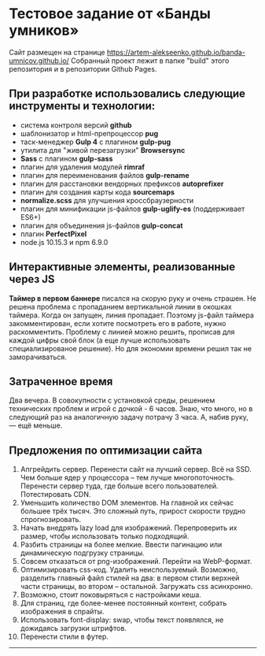 # Тестовое задание от «Банды умников»

Сайт размещен на странице <https://artem-alekseenko.github.io/banda-umnicov.github.io/>
Собранный проект лежит в папке "build" этого репозитория и в репозитории Github Pages.

## При разработке использовались следующие инструменты и технологии:
* система контроля версий **github**
* шаблонизатор и html-препроцессор **pug**
* таск-менеджер **Gulp 4** c плагином **gulp-pug**
* утилита для "живой перезагрузки" **Browsersync**
* **Sass** с плагином **gulp-sass**
* плагин для удаления модулей **rimraf**
* плагин для переименования файлов **gulp-rename**
* плагин для расстановки вендорных префиксов **autoprefixer**
* плагин для создания карты кода **sourcemaps**
* **normalize.scss** для улучшения кроссбраузерности
* плагин для минификации js-файлов **gulp-uglify-es** (поддерживает ES6+)
* плагин для объединения js-файлов **gulp-concat**
* плагин **PerfectPixel**
* node.js 10.15.3 и npm 6.9.0

## Интерактивные элементы, реализованные через JS
**Таймер в первом баннере** писался на скорую руку и очень страшен. Не решена проблема с пропаданием вертикальной линии в окошках таймера. Когда он запущен, линия пропадает. Поэтому js-файл таймера закомментирован, если хотите посмотреть его в работе, нужно раскомментить.
Проблему с линией можно решить, прописав для каждой цифры свой блок (а еще лучше использовать специализированое решение). Но для экономии времени решил так не заморачиваться.

## Затраченное время

Два вечера. В совокупности с установкой среды, решением технических проблем и игрой с дочкой - 6 часов. Знаю, что много, но в следующий раз на аналогичную задачу потрачу 3 часа. А, набив руку, — ещё меньше.

## Предложения по оптимизации сайта

1)	Апгрейдить сервер. Перенести сайт на лучший сервер. Всё на SSD. Чем больше ядер у процессора – тем лучше многопоточность. Перенести сервер туда, где больше всего пользователей. Потестировать CDN.
2)	Уменьшить количество DOM элементов. На главной их сейчас большее трёх тысяч. Это сложный путь, прирост скорости трудно спрогнозировать.
3)	Начать внедрять lazy load для изображений. Перепроверить их размер, чтобы использовать только подходящий.
4)	Разбить страницы на более мелкие. Ввести пагинацию или динамическую подгрузку страницы.
5)	Совсем отказаться от png-изображений. Перейти на WebP-формат.
6)	Оптимизировать css-код. Удалить неиспользуемый. Возможно, разделить главный файл стилей на два: в первом стили верхней части страницы, во втором – остальной. Загружать css асинхронно.
7)	Возможно, стоит поковыряться с настройками кеша.
8)	Для страниц, где более-менее постоянный контент, собрать изображения в спрайты.
9)	Использовать font-display: swap, чтобы текст появлялся, не дожидаясь загрузки штрифтов.
10)	Перенести стили в футер.


---
